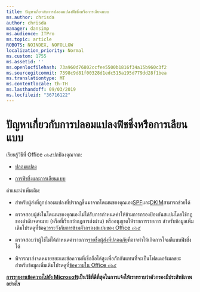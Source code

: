 ```yaml
---
title: ปัญหาเกี่ยวกับการปลอมแปลงฟิชชิ่งหรือการเลียนแบบ
ms.author: chrisda
author: chrisda
manager: dansimp
ms.audience: ITPro
ms.topic: article
ROBOTS: NOINDEX, NOFOLLOW
localization_priority: Normal
ms.custom: 1755
ms.assetid: ''
ms.openlocfilehash: 73a960d76802ccfee5500b1816f34a15b960c3f2
ms.sourcegitcommit: 7398c9d81f00328d1edc515a195d779dd28f1bea
ms.translationtype: MT
ms.contentlocale: th-TH
ms.lasthandoff: 09/03/2019
ms.locfileid: "36716122"
---
```

# <a name="issues-with-spoofing-phishing-or-impersonation"></a>ปัญหาเกี่ยวกับการปลอมแปลงฟิชชิ่งหรือการเลียนแบบ

เรียนรู้วิธีที่ Office ๓๖๕ปกป้องคุณจาก:

- [ปลอมแปลง](https://docs.microsoft.com/office365/securitycompliance/anti-spoofing-protection)

- [การฟิชชิ่งและการเลียนแบบ](https://docs.microsoft.com/office365/securitycompliance/atp-anti-phishing)

คำแนะนำเพิ่มเติม:

- สำหรับผู้ส่งที่ถูกปลอมแปลงที่ปรากฏขึ้นมาจากโดเมนของคุณเอง[SPF](https://docs.microsoft.com/office365/securitycompliance/set-up-spf-in-office-365-to-help-prevent-spoofing)และ[DKIM](https://docs.microsoft.com/office365/securitycompliance/use-dkim-to-validate-outbound-email)สามารถช่วยได้

- ตรวจสอบผู้ส่งในโดเมนของคุณเองไม่ได้รับการกำหนดค่าให้ข้ามการกรองป้องกันสแปมโดยใช้กฎของลำดับจดหมาย (หรือที่เรียกว่ากฎการส่งผ่าน) หรืออนุญาตให้รายการรายการ สำหรับข้อมูลเพิ่มเติมโปรดดูที่ข้อ[ควรระวังกับการข้ามตัวกรองสแปมของ Office ๓๖๕](https://docs.microsoft.com/exchange/troubleshoot/antispam/cautions-against-bypassing-spam-filters)

- ตรวจสอบว่าผู้ใช้ไม่ได้กำหนดค่ารายการ[รายชื่อผู้ส่งที่ปลอดภัย](https://support.office.com/article/BE1BAEA0-BEAB-4A30-B968-9004332336CE)ที่อาจทำให้เกิดการโจมตีแบบฟิชชิ่งได้

- พิจารณาส่งจดหมายขยะและข้อความที่เชื่อถือได้สูงเพื่อกักกันแทนที่จะเป็นโฟลเดอร์เมลขยะ สำหรับข้อมูลเพิ่มเติมโปรดดูที่[ข้อความใน Office ๓๖๕](https://docs.microsoft.com/office365/securitycompliance/quarantine-email-messages)

**[การรายงานข้อความไปยัง Microsoft](https://support.office.com/article/b5caa9f1-cdf3-4443-af8c-ff724ea719d2)เป็นวิธีที่ดีที่สุดในการแจ้งให้เราทราบว่าตัวกรองมีประสิทธิภาพอย่างไร**
